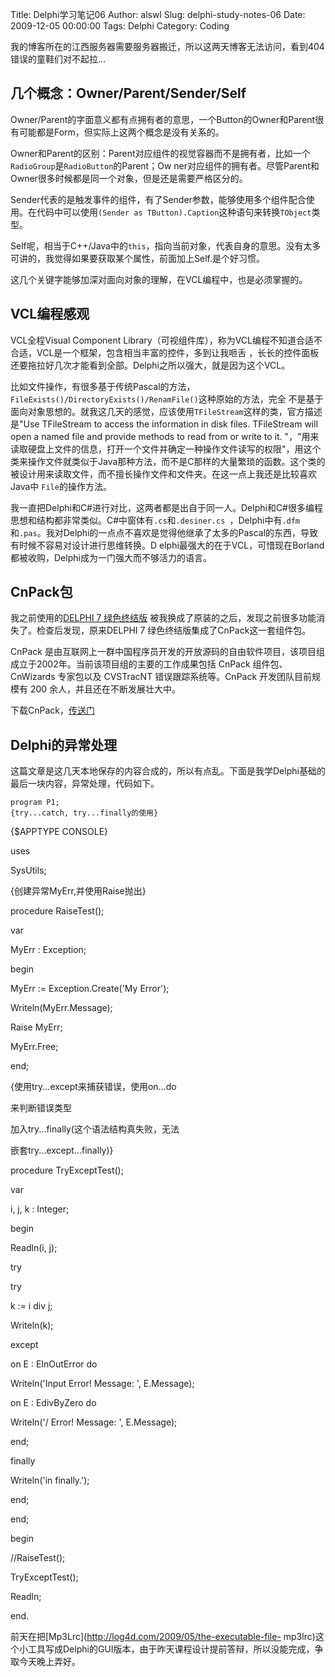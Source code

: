 Title: Delphi学习笔记06
Author: alswl
Slug: delphi-study-notes-06
Date: 2009-12-05 00:00:00
Tags: Delphi
Category: Coding

我的博客所在的江西服务器需要服务器搬迁，所以这两天博客无法访问，看到404错误的童鞋们对不起拉…

## 几个概念：Owner/Parent/Sender/Self

Owner/Parent的字面意义都有点拥有者的意思，一个Button的Owner和Parent很有可能都是Form，但实际上这两个概念是没有关系的。

Owner和Parent的区别：Parent对应组件的视觉容器而不是拥有者，比如一个`RadioGroup`是`RadioButton`的Parent；Ow
ner对应组件的拥有者。尽管Parent和Owner很多时候都是同一个对象，但是还是需要严格区分的。

Sender代表的是触发事件的组件，有了Sender参数，能够使用多个组件配合使用。在代码中可以使用`(Sender as
TButton).Caption`这种语句来转换`TObject`类型。

Self呢，相当于C++/Java中的`this`，指向当前对象，代表自身的意思。没有太多可讲的，我觉得如果要获取某个属性，前面加上Self.是个好习惯。

这几个关键字能够加深对面向对象的理解，在VCL编程中，也是必须掌握的。

## VCL编程感观

VCL全程Visual Component Library（可视组件库），称为VCL编程不知道合适不合适，VCL是一个框架，包含相当丰富的控件，多到让我咂舌
，长长的控件面板还要拖拉好几次才能看到全部。Delphi之所以强大，就是因为这个VCL。

比如文件操作，有很多基于传统Pascal的方法，`FileExists()/DirectoryExists()/RenamFile()`这种原始的方法，完全
不是基于面向对象思想的。就我这几天的感觉，应该使用`TFileStream`这样的类，官方描述是"Use TFileStream to access the
information in disk files. TFileStream will open a named file and provide
methods to read from or write to it. "，"用来读取硬盘上文件的信息，打开一个文件并确定一种操作文件读写的权限"，用这个
类来操作文件就类似于Java那种方法，而不是C那样的大量繁琐的函数。这个类的被设计用来读取文件，而不擅长操作文件和文件夹。在这一点上我还是比较喜欢Java中
`File`的操作方法。

我一直把Delphi和C#进行对比，这两者都是出自于同一人。Delphi和C#很多编程思想和结构都非常类似。C#中窗体有`.cs`和`.desiner.cs
`，Delphi中有`.dfm`和`.pas`。我对Delphi的一点点不喜欢是觉得他继承了太多的Pascal的东西，导致有时候不容易对设计进行思维转换。D
elphi最强大的在于VCL，可惜现在Borland都被收购，Delphi成为一门强大而不够活力的语言。

## CnPack包

我之前使用的[DELPHI 7 绿色终结版](http://www.xdowns.com/soft/38/121/2008/Soft_42203.html)
被我换成了原装的之后，发现之前很多功能消失了。检查后发现，原来DELPHI 7 绿色终结版集成了CnPack这一套组件包。

CnPack 是由互联网上一群中国程序员开发的开放源码的自由软件项目，该项目组成立于2002年。当前该项目组的主要的工作成果包括 CnPack
组件包、CnWizards 专家包以及 CVSTracNT 错误跟踪系统等。CnPack 开发团队目前规模有 200 余人，并且还在不断发展壮大中。

下载CnPack，[传送门](http://www.cnpack.org/)

## Delphi的异常处理

这篇文章是这几天本地保存的内容合成的，所以有点乱。下面是我学Delphi基础的最后一块内容，异常处理，代码如下。

    
    program P1;
    {try...catch, try...finally的使用}

{$APPTYPE CONSOLE}

uses

SysUtils;

{创建异常MyErr,并使用Raise抛出}

procedure RaiseTest();

var

MyErr : Exception;

begin

MyErr := Exception.Create('My Error');

Writeln(MyErr.Message);

Raise MyErr;

MyErr.Free;

end;

{使用try...except来捕获错误，使用on...do

来判断错误类型

加入try...finally(这个语法结构真失败，无法

嵌套try...except...finally)}

procedure TryExceptTest();

var

i, j, k : Integer;

begin

Readln(i, j);

try

try

k := i div j;

Writeln(k);

except

on E : EInOutError do

Writeln('Input Error! Message: ', E.Message);

on E : EdivByZero do

Writeln('/ Error! Message: ', E.Message);

end;

finally

Writeln('in finally.');

end;

end;

begin

//RaiseTest();

TryExceptTest();

Readln;

end.

前天在把[Mp3Lrc](http://log4d.com/2009/05/the-executable-file-
mp3lrc)这个小工具写成Delphi的GUI版本，由于昨天课程设计提前答辩，所以没能完成，争取今天晚上弄好。

